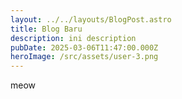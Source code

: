 ```yaml
---
layout: ../../layouts/BlogPost.astro
title: Blog Baru
description: ini description
pubDate: 2025-03-06T11:47:00.000Z
heroImage: /src/assets/user-3.png
---
```

meow

